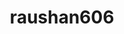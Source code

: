 ---
title: raushan606
github: https://github.com/raushan606
mode: dark
transition: 1s
score: 52.1
archetype:
- Minimalistic
---